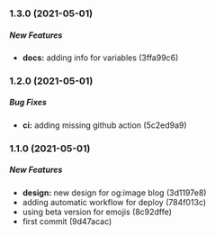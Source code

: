 ### 1.3.0 (2021-05-01)

##### New Features

* **docs:**  adding info for variables (3ffa99c6)

### 1.2.0 (2021-05-01)

##### Bug Fixes

* **ci:**  adding missing github action (5c2ed9a9)

### 1.1.0 (2021-05-01)

##### New Features

* **design:**  new design for og\:image blog (3d1197e8)
*  adding automatic workflow for deploy (784f013c)
*  using beta version for emojis (8c92dffe)
*  first commit (9d47acac)

